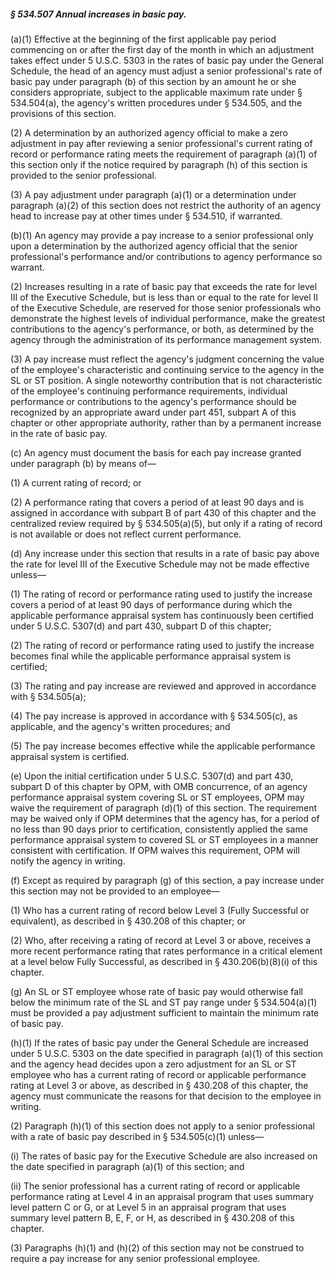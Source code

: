 ##### § 534.507 Annual increases in basic pay. #####

(a)(1) Effective at the beginning of the first applicable pay period commencing on or after the first day of the month in which an adjustment takes effect under 5 U.S.C. 5303 in the rates of basic pay under the General Schedule, the head of an agency must adjust a senior professional's rate of basic pay under paragraph (b) of this section by an amount he or she considers appropriate, subject to the applicable maximum rate under § 534.504(a), the agency's written procedures under § 534.505, and the provisions of this section.

(2) A determination by an authorized agency official to make a zero adjustment in pay after reviewing a senior professional's current rating of record or performance rating meets the requirement of paragraph (a)(1) of this section only if the notice required by paragraph (h) of this section is provided to the senior professional.

(3) A pay adjustment under paragraph (a)(1) or a determination under paragraph (a)(2) of this section does not restrict the authority of an agency head to increase pay at other times under § 534.510, if warranted.

(b)(1) An agency may provide a pay increase to a senior professional only upon a determination by the authorized agency official that the senior professional's performance and/or contributions to agency performance so warrant.

(2) Increases resulting in a rate of basic pay that exceeds the rate for level III of the Executive Schedule, but is less than or equal to the rate for level II of the Executive Schedule, are reserved for those senior professionals who demonstrate the highest levels of individual performance, make the greatest contributions to the agency's performance, or both, as determined by the agency through the administration of its performance management system.

(3) A pay increase must reflect the agency's judgment concerning the value of the employee's characteristic and continuing service to the agency in the SL or ST position. A single noteworthy contribution that is not characteristic of the employee's continuing performance requirements, individual performance or contributions to the agency's performance should be recognized by an appropriate award under part 451, subpart A of this chapter or other appropriate authority, rather than by a permanent increase in the rate of basic pay.

(c) An agency must document the basis for each pay increase granted under paragraph (b) by means of—

(1) A current rating of record; or

(2) A performance rating that covers a period of at least 90 days and is assigned in accordance with subpart B of part 430 of this chapter and the centralized review required by § 534.505(a)(5), but only if a rating of record is not available or does not reflect current performance.

(d) Any increase under this section that results in a rate of basic pay above the rate for level III of the Executive Schedule may not be made effective unless—

(1) The rating of record or performance rating used to justify the increase covers a period of at least 90 days of performance during which the applicable performance appraisal system has continuously been certified under 5 U.S.C. 5307(d) and part 430, subpart D of this chapter;

(2) The rating of record or performance rating used to justify the increase becomes final while the applicable performance appraisal system is certified;

(3) The rating and pay increase are reviewed and approved in accordance with § 534.505(a);

(4) The pay increase is approved in accordance with § 534.505(c), as applicable, and the agency's written procedures; and

(5) The pay increase becomes effective while the applicable performance appraisal system is certified.

(e) Upon the initial certification under 5 U.S.C. 5307(d) and part 430, subpart D of this chapter by OPM, with OMB concurrence, of an agency performance appraisal system covering SL or ST employees, OPM may waive the requirement of paragraph (d)(1) of this section. The requirement may be waived only if OPM determines that the agency has, for a period of no less than 90 days prior to certification, consistently applied the same performance appraisal system to covered SL or ST employees in a manner consistent with certification. If OPM waives this requirement, OPM will notify the agency in writing.

(f) Except as required by paragraph (g) of this section, a pay increase under this section may not be provided to an employee—

(1) Who has a current rating of record below Level 3 (Fully Successful or equivalent), as described in § 430.208 of this chapter; or

(2) Who, after receiving a rating of record at Level 3 or above, receives a more recent performance rating that rates performance in a critical element at a level below Fully Successful, as described in § 430.206(b)(8)(i) of this chapter.

(g) An SL or ST employee whose rate of basic pay would otherwise fall below the minimum rate of the SL and ST pay range under § 534.504(a)(1) must be provided a pay adjustment sufficient to maintain the minimum rate of basic pay.

(h)(1) If the rates of basic pay under the General Schedule are increased under 5 U.S.C. 5303 on the date specified in paragraph (a)(1) of this section and the agency head decides upon a zero adjustment for an SL or ST employee who has a current rating of record or applicable performance rating at Level 3 or above, as described in § 430.208 of this chapter, the agency must communicate the reasons for that decision to the employee in writing.

(2) Paragraph (h)(1) of this section does not apply to a senior professional with a rate of basic pay described in § 534.505(c)(1) unless—

(i) The rates of basic pay for the Executive Schedule are also increased on the date specified in paragraph (a)(1) of this section; and

(ii) The senior professional has a current rating of record or applicable performance rating at Level 4 in an appraisal program that uses summary level pattern C or G, or at Level 5 in an appraisal program that uses summary level pattern B, E, F, or H, as described in § 430.208 of this chapter.

(3) Paragraphs (h)(1) and (h)(2) of this section may not be construed to require a pay increase for any senior professional employee.